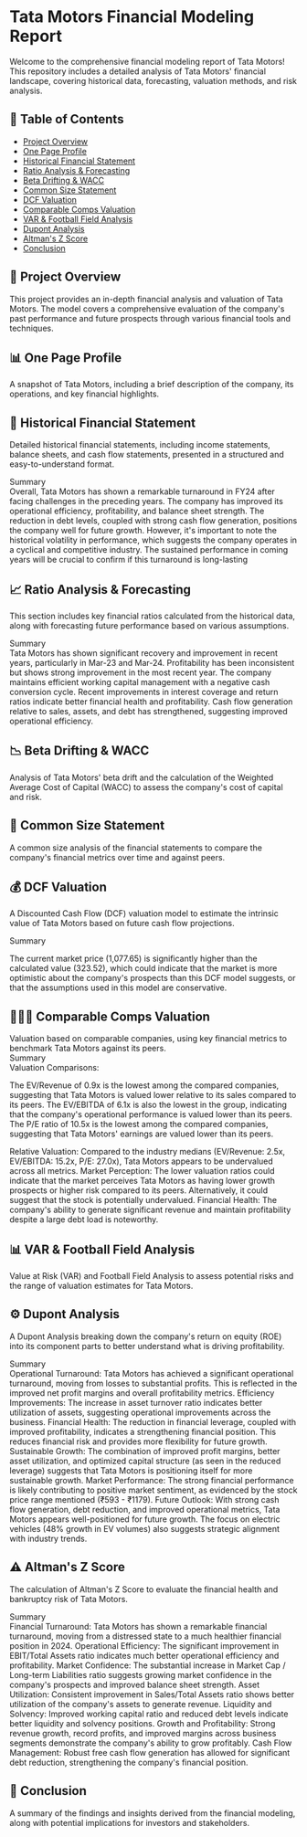 # Tata Motors Financial Modeling Report

Welcome to the comprehensive financial modeling report of Tata Motors! This repository includes a detailed analysis of Tata Motors' financial landscape, covering historical data, forecasting, valuation methods, and risk analysis.

## 📁 **Table of Contents**
- [Project Overview](#project-overview)
- [One Page Profile](#one-page-profile)
- [Historical Financial Statement](#historical-financial-statement)
- [Ratio Analysis & Forecasting](#ratio-analysis--forecasting)
- [Beta Drifting & WACC](#beta-drifting--wacc)
- [Common Size Statement](#common-size-statement)
- [DCF Valuation](#dcf-valuation)
- [Comparable Comps Valuation](#comparable-comps-valuation)
- [VAR & Football Field Analysis](#var--football-field-analysis)
- [Dupont Analysis](#dupont-analysis)
- [Altman's Z Score](#altmans-z-score)
- [Conclusion](#conclusion)

## 📝 **Project Overview**
This project provides an in-depth financial analysis and valuation of Tata Motors. The model covers a comprehensive evaluation of the company's past performance and future prospects through various financial tools and techniques.

## 📊 **One Page Profile**
A snapshot of Tata Motors, including a brief description of the company, its operations, and key financial highlights.

## 📜 **Historical Financial Statement**
Detailed historical financial statements, including income statements, balance sheets, and cash flow statements, presented in a structured and easy-to-understand format.  

Summary  
Overall, Tata Motors has shown a remarkable turnaround in FY24 after facing challenges in the preceding years. The company has improved its operational efficiency, profitability, and balance sheet strength. The reduction in debt levels, coupled with strong cash flow generation, positions the company well for future growth. However, it's important to note the historical volatility in performance, which suggests the company operates in a cyclical and competitive industry. The sustained performance in coming years will be crucial to confirm if this turnaround is long-lasting

## 📈 **Ratio Analysis & Forecasting**
This section includes key financial ratios calculated from the historical data, along with forecasting future performance based on various assumptions.  

Summary  
Tata Motors has shown significant recovery and improvement in recent years, particularly in Mar-23 and Mar-24.
Profitability has been inconsistent but shows strong improvement in the most recent year.
The company maintains efficient working capital management with a negative cash conversion cycle.
Recent improvements in interest coverage and return ratios indicate better financial health and profitability.
Cash flow generation relative to sales, assets, and debt has strengthened, suggesting improved operational efficiency.


## 📉 **Beta Drifting & WACC**
Analysis of Tata Motors' beta drift and the calculation of the Weighted Average Cost of Capital (WACC) to assess the company's cost of capital and risk.

## 📏 **Common Size Statement**
A common size analysis of the financial statements to compare the company's financial metrics over time and against peers.

## 💰 **DCF Valuation**
A Discounted Cash Flow (DCF) valuation model to estimate the intrinsic value of Tata Motors based on future cash flow projections.  

Summary  

The current market price (1,077.65) is significantly higher than the calculated value (323.52), which could indicate that the market is more optimistic about the company's prospects than this DCF model  suggests, or that the assumptions used in this model are conservative.

## 🧑‍🤝‍🧑 **Comparable Comps Valuation**
Valuation based on comparable companies, using key financial metrics to benchmark Tata Motors against its peers.  
Summary  
Valuation Comparisons:

The EV/Revenue of 0.9x is the lowest among the compared companies, suggesting that Tata Motors is valued lower relative to its sales compared to its peers.
The EV/EBITDA of 6.1x is also the lowest in the group, indicating that the company's operational performance is valued lower than its peers.
The P/E ratio of 10.5x is the lowest among the compared companies, suggesting that Tata Motors' earnings are valued lower than its peers.


Relative Valuation: Compared to the industry medians (EV/Revenue: 2.5x, EV/EBITDA: 15.2x, P/E: 27.0x), Tata Motors appears to be undervalued across all metrics.
Market Perception: The lower valuation ratios could indicate that the market perceives Tata Motors as having lower growth prospects or higher risk compared to its peers. Alternatively, it could suggest that the stock is potentially undervalued.
Financial Health: The company's ability to generate significant revenue and maintain profitability despite a large debt load is noteworthy.

## 📊 **VAR & Football Field Analysis**
Value at Risk (VAR) and Football Field Analysis to assess potential risks and the range of valuation estimates for Tata Motors.

## ⚙️ **Dupont Analysis**
A Dupont Analysis breaking down the company's return on equity (ROE) into its component parts to better understand what is driving profitability.  

Summary  
Operational Turnaround: Tata Motors has achieved a significant operational turnaround, moving from losses to substantial profits. This is reflected in the improved net profit margins and overall profitability metrics.
Efficiency Improvements: The increase in asset turnover ratio indicates better utilization of assets, suggesting operational improvements across the business.
Financial Health: The reduction in financial leverage, coupled with improved profitability, indicates a strengthening financial position. This reduces financial risk and provides more flexibility for future growth.
Sustainable Growth: The combination of improved profit margins, better asset utilization, and optimized capital structure (as seen in the reduced leverage) suggests that Tata Motors is positioning itself for more sustainable growth.
Market Performance: The strong financial performance is likely contributing to positive market sentiment, as evidenced by the stock price range mentioned (₹593 - ₹1179).
Future Outlook: With strong cash flow generation, debt reduction, and improved operational metrics, Tata Motors appears well-positioned for future growth. The focus on electric vehicles (48% growth in EV volumes) also suggests strategic alignment with industry trends.

## ⚠️ **Altman's Z Score**
The calculation of Altman's Z Score to evaluate the financial health and bankruptcy risk of Tata Motors.  

Summary  
Financial Turnaround: Tata Motors has shown a remarkable financial turnaround, moving from a distressed state to a much healthier financial position in 2024.
Operational Efficiency: The significant improvement in EBIT/Total Assets ratio indicates much better operational efficiency and profitability.
Market Confidence: The substantial increase in Market Cap / Long-term Liabilities ratio suggests growing market confidence in the company's prospects and improved balance sheet strength.
Asset Utilization: Consistent improvement in Sales/Total Assets ratio shows better utilization of the company's assets to generate revenue.
Liquidity and Solvency: Improved working capital ratio and reduced debt levels indicate better liquidity and solvency positions.
Growth and Profitability: Strong revenue growth, record profits, and improved margins across business segments demonstrate the company's ability to grow profitably.
Cash Flow Management: Robust free cash flow generation has allowed for significant debt reduction, strengthening the company's financial position.

## 📌 **Conclusion**
A summary of the findings and insights derived from the financial modeling, along with potential implications for investors and stakeholders.


